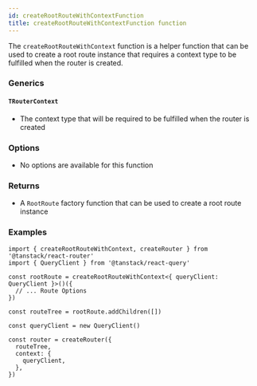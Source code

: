 ```yaml
---
id: createRootRouteWithContextFunction
title: createRootRouteWithContextFunction function
---
```


The `createRootRouteWithContext` function is a helper function that can be used to create a root route instance that requires a context type to be fulfilled when the router is created.

### Generics

#### `TRouterContext`

- The context type that will be required to be fulfilled when the router is created

### Options

- No options are available for this function

### Returns

- A `RootRoute` factory function that can be used to create a root route instance

### Examples

```tsx
import { createRootRouteWithContext, createRouter } from '@tanstack/react-router'
import { QueryClient } from '@tanstack/react-query'

const rootRoute = createRootRouteWithContext<{ queryClient: QueryClient }>()({
  // ... Route Options
})

const routeTree = rootRoute.addChildren([])

const queryClient = new QueryClient()

const router = createRouter({
  routeTree,
  context: {
    queryClient,
  },
})
```
